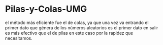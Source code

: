 # Pilas-y-Colas-UMG
el método más eficiente fue el de colas, ya que una vez va entrando el primer dato que génera de los números aleatorios
es el primer dato en salir es más efectivo que el de pilas en este caso por la rapidez que necesitamos.
